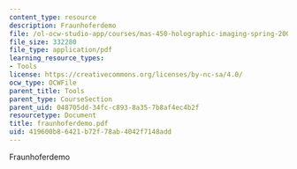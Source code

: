 ```yaml
---
content_type: resource
description: Fraunhoferdemo
file: /ol-ocw-studio-app/courses/mas-450-holographic-imaging-spring-2003/419600b86421b72f78ab4042f7148add_fraunhoferdemo.pdf
file_size: 332280
file_type: application/pdf
learning_resource_types:
- Tools
license: https://creativecommons.org/licenses/by-nc-sa/4.0/
ocw_type: OCWFile
parent_title: Tools
parent_type: CourseSection
parent_uid: 048705dd-34fc-c893-8a35-7b8af4ec4b2f
resourcetype: Document
title: fraunhoferdemo.pdf
uid: 419600b8-6421-b72f-78ab-4042f7148add
---
```

Fraunhoferdemo